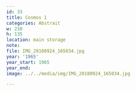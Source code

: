 ```yaml
---
id: 33
title: Cosmos 1
categories: Abstrait
w: 210
h: 135
location: main storage
note:
file: IMG_20180924_165034.jpg
year: '1965'
year_start: 1965
year_end:
image: ../../media/img/IMG_20180924_165034.jpg

---
```

